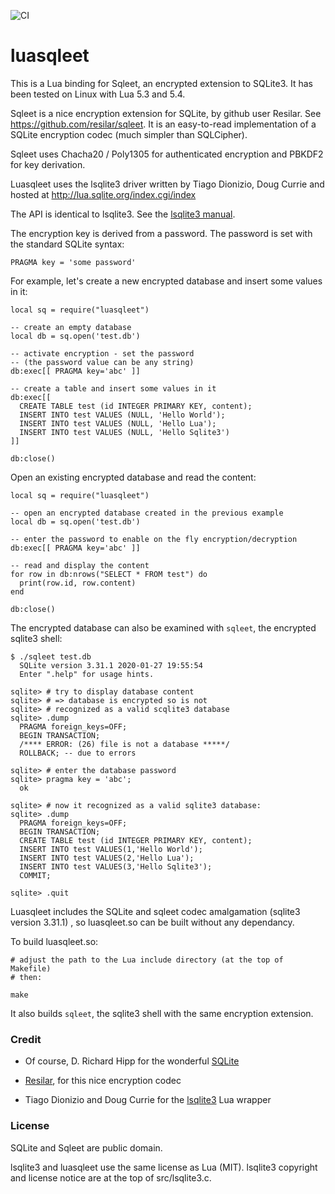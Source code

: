 ![CI](https://github.com/philanc/luasqleet/workflows/CI/badge.svg)

# luasqleet

This is a Lua binding for Sqleet, an encrypted extension to SQLite3.  It has been tested on Linux with Lua 5.3 and 5.4.

Sqleet is a nice encryption extension for SQLite, by github user Resilar. See https://github.com/resilar/sqleet.  It is an easy-to-read implementation of a SQLite encryption codec (much simpler than SQLCipher).  

Sqleet uses Chacha20 / Poly1305 for authenticated encryption and 
PBKDF2 for key derivation.

Luasqleet uses the lsqlite3 driver written by Tiago Dionizio, Doug Currie and hosted at http://lua.sqlite.org/index.cgi/index

The API is identical to lsqlite3. See the [lsqlite3 manual](http://lua.sqlite.org/index.cgi/doc/tip/doc/lsqlite3.wiki).

The encryption key is derived from a password. The password is set with the standard SQLite syntax:
```
PRAGMA key = 'some password' 
```

For example, let's create a new encrypted database and insert some values in it:
```
local sq = require("luasqleet")

-- create an empty database
local db = sq.open('test.db') 

-- activate encryption - set the password 
-- (the password value can be any string)
db:exec[[ PRAGMA key='abc' ]] 

-- create a table and insert some values in it
db:exec[[
  CREATE TABLE test (id INTEGER PRIMARY KEY, content);
  INSERT INTO test VALUES (NULL, 'Hello World');
  INSERT INTO test VALUES (NULL, 'Hello Lua');
  INSERT INTO test VALUES (NULL, 'Hello Sqlite3')
]]

db:close()
```

Open an existing encrypted database and read the content:
```
local sq = require("luasqleet")

-- open an encrypted database created in the previous example
local db = sq.open('test.db') 

-- enter the password to enable on the fly encryption/decryption
db:exec[[ PRAGMA key='abc' ]] 

-- read and display the content
for row in db:nrows("SELECT * FROM test") do
  print(row.id, row.content)
end

db:close()
```

The encrypted database can also be examined with `sqleet`, the encrypted sqlite3 shell:
```
$ ./sqleet test.db 
  SQLite version 3.31.1 2020-01-27 19:55:54
  Enter ".help" for usage hints.
  
sqlite> # try to display database content
sqlite> # => database is encrypted so is not
sqlite> # recognized as a valid scqlite3 database
sqlite> .dump
  PRAGMA foreign_keys=OFF;
  BEGIN TRANSACTION;
  /**** ERROR: (26) file is not a database *****/
  ROLLBACK; -- due to errors

sqlite> # enter the database password
sqlite> pragma key = 'abc';
  ok

sqlite> # now it recognized as a valid sqlite3 database:
sqlite> .dump
  PRAGMA foreign_keys=OFF;
  BEGIN TRANSACTION;
  CREATE TABLE test (id INTEGER PRIMARY KEY, content);
  INSERT INTO test VALUES(1,'Hello World');
  INSERT INTO test VALUES(2,'Hello Lua');
  INSERT INTO test VALUES(3,'Hello Sqlite3');
  COMMIT;

sqlite> .quit
```


Luasqleet includes the SQLite and sqleet codec amalgamation (sqlite3 version 3.31.1) , so luasqleet.so can be built without any dependancy.

To build luasqleet.so:

```
# adjust the path to the Lua include directory (at the top of Makefile)
# then:

make
```

It also builds `sqleet`, the sqlite3 shell with the same encryption extension.


### Credit

- Of course, D. Richard Hipp for the wonderful [SQLite](https://www.sqlite.org/)

- [Resilar](https://github.com/resilar/sqleet), for this nice encryption codec 

- Tiago Dionizio and Doug Currie for the [lsqlite3](http://lua.sqlite.org/index.cgi/index) Lua wrapper


### License

SQLite and Sqleet are public domain.

lsqlite3 and luasqleet use the same license as Lua (MIT). lsqlite3 copyright and license notice are at the top of src/lsqlite3.c.








